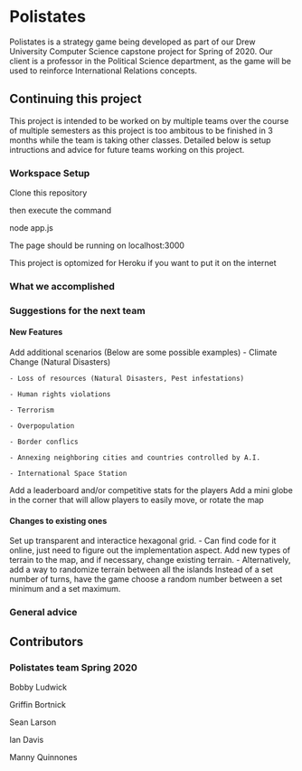 # Polistates
Polistates is a strategy game being developed as part of our Drew University Computer Science capstone project
 for Spring of 2020. Our client is a professor in the Political Science department, as the game will be used to reinforce International Relations concepts.

## Continuing this project
This project is intended to be worked on by multiple teams over the course of multiple semesters as this project is too ambitous to be finished in 3 months while the team is taking other classes. Detailed below is setup intructions and advice for future teams working on this project.

### Workspace Setup

Clone this repository

then execute the command

node app.js

The page should be running on localhost:3000

This project is optomized for Heroku if you want to put it on the internet

### What we accomplished

### Suggestions for the next team

#### New Features

Add additional scenarios (Below are some possible examples)
	- Climate Change (Natural Disasters)
	
	- Loss of resources (Natural Disasters, Pest infestations)
	
	- Human rights violations
	
	- Terrorism
	
	- Overpopulation
	
	- Border conflics
	
	- Annexing neighboring cities and countries controlled by A.I. 
	
	- International Space Station
	
Add a leaderboard and/or competitive stats for the players
Add a mini globe in the corner that will allow players to easily move, or rotate the map

#### Changes to existing ones

Set up transparent and interactice hexagonal grid.
	- Can find code for it online, just need to figure out the implementation aspect.
Add new types of terrain to the map, and if necessary, change existing terrain.
	- Alternatively, add a way to randomize terrain between all the islands
Instead of a set number of turns, have the game choose a random number between a set minimum and a set maximum.

### General advice

## Contributors

### Polistates team Spring 2020
Bobby Ludwick

Griffin Bortnick

Sean Larson

Ian Davis

Manny Quinnones
